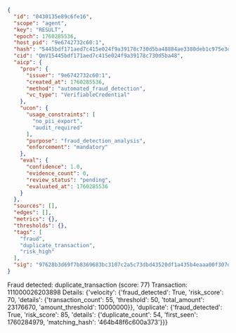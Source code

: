 ```json
{
  "id": "0430135e89c6fe16",
  "scope": "agent",
  "key": "RESULT",
  "epoch": 1760285536,
  "host_pid": "9e6742732c60:1",
  "hash": "5445bdf171aed7c415e024f9a39178c730d5ba48884ae3380deb1c975e3d8223",
  "cid": "QmV15445bdf171aed7c415e024f9a39178c730d5ba48",
  "aicp": {
    "prov": {
      "issuer": "9e6742732c60:1",
      "created_at": 1760285536,
      "method": "automated_fraud_detection",
      "vc_type": "VerifiableCredential"
    },
    "ucon": {
      "usage_constraints": [
        "no_pii_export",
        "audit_required"
      ],
      "purpose": "fraud_detection_analysis",
      "enforcement": "mandatory"
    },
    "eval": {
      "confidence": 1.0,
      "evidence_count": 0,
      "review_status": "pending",
      "evaluated_at": 1760285536
    }
  },
  "sources": [],
  "edges": [],
  "metrics": {},
  "thresholds": {},
  "tags": [
    "fraud",
    "duplicate_transaction",
    "risk_high"
  ],
  "sig": "97628b3d69f7b8369683bc3107c2a5c73dbd43520df1a435b4eaaa00f307d8b1"
}
```

Fraud detected: duplicate_transaction (score: 77)
Transaction: 111000026203898
Details: {'velocity': {'fraud_detected': True, 'risk_score': 70, 'details': {'transaction_count': 55, 'threshold': 50, 'total_amount': 23176670, 'amount_threshold': 10000000}}, 'duplicate': {'fraud_detected': True, 'risk_score': 85, 'details': {'duplicate_count': 54, 'first_seen': 1760284979, 'matching_hash': '464b48f6c600a373'}}}